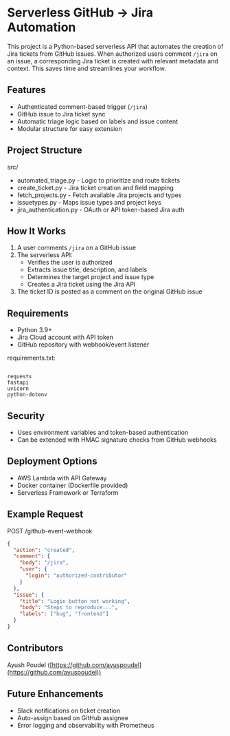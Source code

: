 
# Serverless GitHub → Jira Automation

This project is a Python-based serverless API that automates the creation of Jira tickets from GitHub issues. When authorized users comment `/jira` on an issue, a corresponding Jira ticket is created with relevant metadata and context. This saves time and streamlines your workflow.

## Features

- Authenticated comment-based trigger (`/jira`)
- GitHub issue to Jira ticket sync
- Automatic triage logic based on labels and issue content
- Modular structure for easy extension

## Project Structure

src/
- automated_triage.py         - Logic to prioritize and route tickets
- create_ticket.py            - Jira ticket creation and field mapping
- fetch_projects.py           - Fetch available Jira projects and types
- issuetypes.py               - Maps issue types and project keys
- jira_authentication.py      - OAuth or API token-based Jira auth

## How It Works

1. A user comments `/jira` on a GitHub issue
2. The serverless API:
   - Verifies the user is authorized
   - Extracts issue title, description, and labels
   - Determines the target project and issue type
   - Creates a Jira ticket using the Jira API
3. The ticket ID is posted as a comment on the original GitHub issue

## Requirements

- Python 3.9+
- Jira Cloud account with API token
- GitHub repository with webhook/event listener

requirements.txt:
```

requests
fastapi
uvicorn
python-dotenv

````

## Security

- Uses environment variables and token-based authentication
- Can be extended with HMAC signature checks from GitHub webhooks

## Deployment Options

- AWS Lambda with API Gateway
- Docker container (Dockerfile provided)
- Serverless Framework or Terraform

## Example Request

POST /github-event-webhook

```json
{
  "action": "created",
  "comment": {
    "body": "/jira",
    "user": {
      "login": "authorized-contributor"
    }
  },
  "issue": {
    "title": "Login button not working",
    "body": "Steps to reproduce...",
    "labels": ["bug", "frontend"]
  }
}
````

## Contributors

Ayush Poudel ([https://github.com/ayuspoudel](https://github.com/ayuspoudel))

## Future Enhancements

* Slack notifications on ticket creation
* Auto-assign based on GitHub assignee
* Error logging and observability with Prometheus

